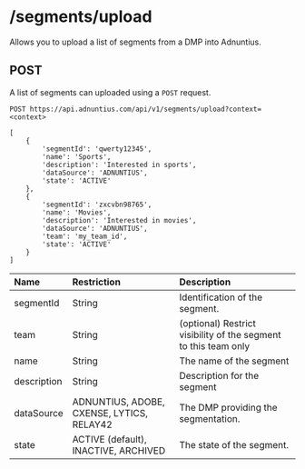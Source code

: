 # /segments/upload

Allows you to upload a list of segments from a DMP into Adnuntius.

## POST

A list of segments can uploaded using a `POST` request.

```text
POST https://api.adnuntius.com/api/v1/segments/upload?context=<context>

[
    {
        'segmentId': 'qwerty12345',
        'name': 'Sports',
        'description': 'Interested in sports',
        'dataSource': 'ADNUNTIUS',
        'state': 'ACTIVE'
    },
    {
        'segmentId': 'zxcvbn98765',
        'name': 'Movies',
        'description': 'Interested in movies',
        'dataSource': 'ADNUNTIUS',
        'team': 'my_team_id',
        'state': 'ACTIVE'
    }
]
```

| Name | Restriction | Description |
| :--- | :--- | :--- |
| segmentId | String | Identification of the segment. |
| team | String | \(optional\) Restrict visibility of the segment to this team only |
| name | String | The name of the segment |
| description | String | Description for the segment |
| dataSource | ADNUNTIUS, ADOBE, CXENSE, LYTICS, RELAY42 | The DMP providing the segmentation. |
| state | ACTIVE \(default\), INACTIVE, ARCHIVED | The state of the segment. |

